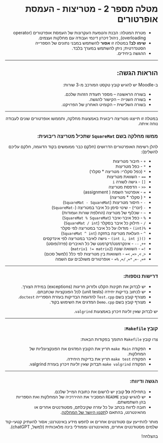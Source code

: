 <div dir="rtl">

# מטלה מספר 2 - מטריצות - העמסת אופרטורים

* מטרת המטלה: הבנת והטמעת העקרונות של העמסת אופרטורים (operator overloading), ניהול זיכרון דינמי ועבודה עם מחלקות ועצמים.
* **שימו לב!** במטלה זו **אסור** להשתמש במבני נתונים של הספרייה הסטנדרטית; ניתן להשתמש במערך בלבד.
* ההגשה ביחידים.

---

## הוראות הגשה:

ב-Moodle יש להגיש קובץ טקסט המורכב מ-3 שורות:
- בשורה הראשונה – מספר תעודת הזהות שלכם.
- בשורה השנייה – הקישור להגשה.
- בשורה השלישית – הקומיט האחרון של הפרויקט.

---

במטלה זו תייצגו מטריצה ריבועית באמצעות מחלקה, ותממשו אופרטורים שונים לעבודה נוחה איתה.

### ממשו מחלקה בשם `SquareMat` שתכיל מטריצה ריבועית:

להלן רשימת האופרטורים הדרושים (חלקם כבר ממומשים בקוד הדוגמה, חלקם עליכם להשלים):

- `+` - חיבור מטריצות  
- `*` - כפל מטריצות  
- `*` (כפל סקלרי: מטריצה * סקלר)  
- `==` - השוואת מטריצות  
- `[]` - גישה לשורה `i`  
- `<<` - הדפסת מטריצה  
- `=` - אופרטור השמה ( assignment)  
- `*` ( סקלר * מטריצה)  
- `-` - חיסור מטריצות (`SquareMat - SquareMat`)  
- `-` (יונרי) - שינוי סימן כל איבר במטריצה (`-SquareMat`)  
- `~` - שכלוף של מטריצה (החלפת שורות ועמודות)  
- `%` - כפל איבר-איבר (`SquareMat % SquareMat`)  
- `/` - חילוק כל איבר בסקלר (`SquareMat / int`)  
- `%(int)` - מודולו על כל איבר במטריצה לפי סקלר  
- `^` - העלאת מטריצה בחזקה (`SquareMat ^ int`)  
- `()(int i, int j)` - גישה לאיבר במטריצה לפי אינדקסים  
- `++`, `--` - אינקרמנט/דקרמנט של כל האיברים (פרה/פוסט)  
- `!=` - השוואה שונה (`matrix1 != matrix2`)  
- `<`, `>`, `<=`, `>=` - השוואות בין מטריצות לפי כלל (למשל סכום)  
- `+=`, `-=`, `*=`, `/=`, `%=` - אופרטורים משולבים עם השמה  

---

### דרישות נוספות:
- יש לבדוק את תקינות הקלט ולזרוק חריגות (exceptions) במידת הצורך.
- יש לכתוב בדיקות יחידה (unit tests) לכל הפונקציות שכתבתם.
- מצורף קובץ בשם `Test.cpp` להדגמת הבדיקות בעזרת הספרייה `doctest`.
- מצורף קובץ בשם `Demo.cpp` המדגים את השימוש בקוד.

יש לבדוק שאין זליגת זיכרון באמצעות `valgrind`.

---

### קובץ `Makefile`:
צרו קובץ `Makefile` התומך בפקודות הבאות:
- הפקודה `make Main` תריץ את הקובץ המדגים את הפונקציונליות של המחלקות.
- הפקודה `make test` תריץ את בדיקות היחידה.
- הפקודה `make valgrind` תבדוק שאין זליגת זיכרון בעזרת valgrind.

---

### הגשה ודיווח:
- בתחילת **כל** קובץ יש לרשום את כתובת המייל שלכם.
- יש להגיש קובץ `README` המסביר את ההיררכיה של המחלקות ואת הספריות בהן השתמשתם.
- חובה לדווח בכתב על כל עזרה שקיבלתם, מסטודנטים אחרים או מהאינטרנט, בהתאם ל[תקנון היושר של המחלקה](https://www.ariel.ac.il/wp/cs/wp-content/uploads/sites/88/2020/08/Guidelines-for-Academic-Integrity.pdf).

מותר להתייעץ עם סטודנטים אחרים או לחפש מידע באינטרנט; אסור להעתיק קטעי-קוד שלמים מסטודנטים אחרים, מהאינטרנט וממודלי בינה מלאכותית (למשל, chatGPT).

בהצלחה!

</div>
